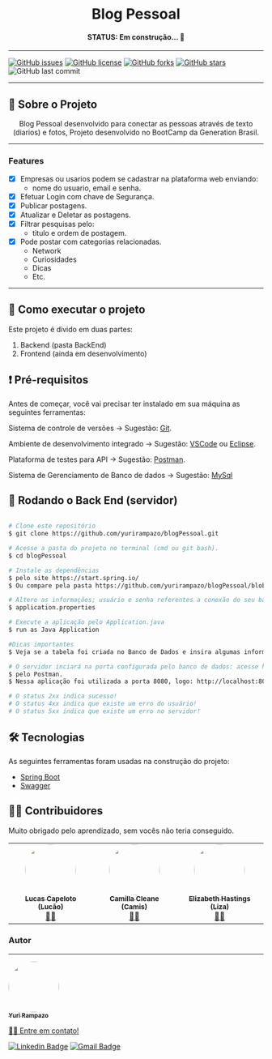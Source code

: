 <h1 align="center"> Blog Pessoal</h1>


<h4 align="center"> 
  STATUS:  Em construção...  🚧
</h4>


---

[![GitHub issues](https://img.shields.io/github/issues/yurirampazo/blogPessoal?logo=GitHub)](https://github.com/yurirampazo/blogPessoal/issues)
[![GitHub license](https://img.shields.io/github/license/yurirampazo/blogPessoal?color=3&logo=Github)](https://github.com/yurirampazo/blogPessoal)
[![GitHub forks](https://img.shields.io/github/forks/yurirampazo/blogPessoal?logo=GitHub)](https://github.com/yurirampazo/blogPessoal/network)
[![GitHub stars](https://img.shields.io/github/stars/yurirampazo/blogPessoal?logo=github)](https://github.com/yurirampazo/blogPessoal/stargazers)
![GitHub last commit](https://img.shields.io/github/last-commit/yurirampazo/blogPessoal)


---

## 📄 Sobre o Projeto
<p align="center"> 
	 Blog Pessoal desenvolvido para conectar as pessoas através de texto (diarios) e fotos,
   Projeto desenvolvido no BootCamp da Generation Brasil.
</p>


---

### Features

- [x] Empresas ou usarios podem se cadastrar na plataforma web enviando:
	- nome do usuario, email e senha.
- [x] Efetuar Login com chave de Segurança.
- [x] Publicar postagens.
- [x] Atualizar e Deletar as postagens.
- [x] Filtrar pesquisas pelo:
	- titulo e ordem de postagem. 
- [x] Pode postar com categorias relacionadas.
	- Network
	- Curiosidades
	- Dicas
	- Etc. 


---
## 🚀 Como executar o projeto

Este projeto é divido em duas partes:
1. Backend (pasta BackEnd) 
2. Frontend (ainda em desenvolvimento)


## ❗  Pré-requisitos

Antes de começar, você vai precisar ter instalado em sua máquina as seguintes ferramentas:

Sistema de controle de versões -> Sugestão: [Git](https://git-scm.com). 

Ambiente de desenvolvimento integrado -> Sugestão: [VSCode](https://code.visualstudio.com/) ou [Eclipse](https://www.eclipse.org/downloads/).

Plataforma de testes para API -> Sugestão: [Postman](https://www.postman.com/). 

Sistema de Gerenciamento de Banco de dados -> Sugestão: [MySql](https://www.mysql.com/)


## 🎲 Rodando o Back End (servidor)

```bash

# Clone este repositório
$ git clone https://github.com/yurirampazo/blogPessoal.git

# Acesse a pasta do projeto no terminal (cmd ou git bash).
$ cd blogPessoal

# Instale as dependências 
$ pelo site https://start.spring.io/
$ Ou compare pela pasta https://github.com/yurirampazo/blogPessoal/blob/main/blogPessoal/blogPessoal/pom.xml

# Altere as informações; usuário e senha referentes a conexão do seu banco de dados são necessários. Altere-os em:
$ application.properties

# Execute a aplicação pelo Application.java
$ run as Java Application

#Dicas importantes
$ Veja se a tabela foi criada no Banco de Dados e insira algumas informações

# O servidor inciará na porta configurada pelo banco de dados: acesse http://localhost:<número da porta>
$ pelo Postman. 
$ Nessa aplicação foi utilizada a porta 8080, logo: http://localhost:8080

# O status 2xx indica sucesso!
# O status 4xx indica que existe um erro do usuário!
# O status 5xx indica que existe um erro no servidor!
```
## 🛠 Tecnologias

As seguintes ferramentas foram usadas na construção do projeto:

- [Spring Boot](https://start.spring.io/)
- [Swagger](https://swagger.io/)

## 👨‍💻 Contribuidores

Muito obrigado pelo aprendizado, sem vocês não teria conseguido. 

<table>
  <tr>
	<td align="center"><a href="https://www.linkedin.com/in/lucas-capelotto-da-silva-43b26216a/"><img style="border-radius: 50%;" src="https://avatars.githubusercontent.com/u/57732522?v=4" width="100px;" alt=""/><br /><sub><b>Lucas Capeloto (Lucão)</b></sub></a><br /><a href="https://github.com/LucasCapSilva" title="Instrutor Generation Brasil">👨‍🚀</a></td> 
	  <td align="center"><a href="https://www.linkedin.com/in/camillacleane/"><img style="border-radius: 50%;" src="https://media-exp1.licdn.com/dms/image/C5603AQHv9qtp6ZPjdA/profile-displayphoto-shrink_800_800/0/1604110535275?e=1623888000&v=beta&t=6r5faAFI5Cg-Csf3NpM9G8FzsfffpPb3d-kMEikhJs0" width="100px;" alt=""/><br /><sub><b>Camilla Cleane (Camis)</b></sub></a><br /><a href="https://www.linkedin.com/in/camillacleane/" title="Instrutora Generation Brasil">👨‍🚀</a></td> 
	   <td align="center"><a href="https://www.linkedin.com/in/elizabeth-hastings/"><img style="border-radius: 50%;" src="https://media-exp1.licdn.com/dms/image/C4E03AQGV_K5KF8CE7A/profile-displayphoto-shrink_800_800/0/1531913155612?e=1623888000&v=beta&t=VVaZvLFZCdzrxgC2QKwa9r3vAd7Ozjk2gU0llYRIzDM" width="100px;" alt=""/><br /><sub><b>Elizabeth Hastings (Liza)</b></sub></a><br /><a href="https://www.linkedin.com/in/elizabeth-hastings/" title="Instrutora Generation Brasil">👨‍🚀</a></td> 
	  
</tr>
</table>


### Autor

---

<a href="https://app.rocketseat.com.br/me/yuri-mina-rampazo-09585">
 <img style="border-radius: 50%;" src="https://avatars.githubusercontent.com/u/78765799?s=400&u=f8a41d23588843f2686ec6dec0c6a588843d851e&v=4" width="100px;" alt=""/>
 <br />
 <sub><b>Yuri Rampazo</b></sub>


👋🏽 Entre em contato!

[![Linkedin Badge](https://img.shields.io/badge/-Yuri-blue?style=flat-square&logo=Linkedin&logoColor=white&link=https://www.linkedin.com/in/yurimrampazo/)](https://www.linkedin.com/in/yurimrampazo/) 
[![Gmail Badge](https://img.shields.io/badge/-rampazo.yu@gmail.com-c14438?style=flat-square&logo=Gmail&logoColor=white&link=mailto:rampazo.yu@gmail.com)](mailto:rampazo.yu@gmail.com)

